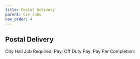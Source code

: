 ```yaml
---
title: Postal Delivery
parent: Civ Jobs
nav_order: 4
---
```


## Postal Delivery

City Hall Job Required:
Pay:
Off Duty Pay:
Pay Per Completion:
